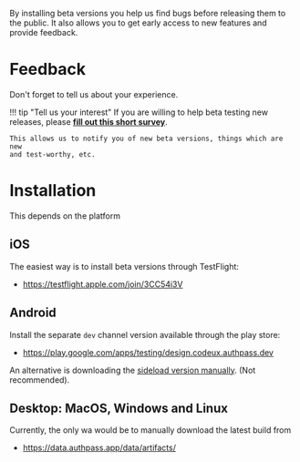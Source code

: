 By installing beta versions you help us find
bugs before releasing them to the public. It 
also allows you to get early access to new features
and provide feedback.

# Feedback

Don't forget to tell us about your experience.

!!! tip "Tell us your interest"
    If you are willing to help beta testing new releases,
    please **[fill out this short survey](https://codeuxdesign.surveysparrow.com/s/authpass-beta/tt-93ce98?src=doc)**.
    
    This allows us to notify you of new beta versions, things which are new
    and test-worthy, etc.

# Installation

This depends on the platform

## iOS

The easiest way is to install beta versions
through TestFlight:

* <https://testflight.apple.com/join/3CC54i3V>

## Android

Install the separate `dev` channel version available through the play store:

* <https://play.google.com/apps/testing/design.codeux.authpass.dev>

An alternative is downloading the [sideload version manually](https://data.authpass.app/data/artifacts/).
(Not recommended).

## Desktop: MacOS, Windows and Linux

Currently, the only wa would be to manually download the latest build from

* <https://data.authpass.app/data/artifacts/>

